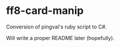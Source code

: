 # ff8-card-manip

Conversion of pingval's ruby script to C#.

Will write a proper README later (hopefully).
